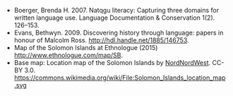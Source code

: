 - Boerger, Brenda H. 2007. Natqgu literacy: Capturing three domains for written language use. Language Documentation & Conservation 1(2). 126–153.
- Evans, Bethwyn. 2009. Discovering history through language: papers in honour of Malcolm Ross. http://hdl.handle.net/1885/146753.
- Map of the Solomon Islands at Ethnologue (2015) http://www.ethnologue.com/map/SB.
- Base map: Location map of the Solomon Islands by [NordNordWest](https://commons.wikimedia.org/wiki/User:NordNordWest). CC-BY 3.0. https://commons.wikimedia.org/wiki/File:Solomon_Islands_location_map.svg